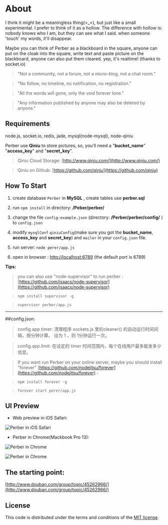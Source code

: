 # About

I think it might be a meaningless thing(>_<), but just like a small experimental. I prefer to think of it as a hollow. The difference with hollow is: nobody knows who I am, but they can see what I said. when someone 'touch' my words, it'll disappear.

Maybe you can think of Perber as a blackboard in the square, anyone can put on the cloak into the square, write text and paste picture on the blackboard, anyone can also put them cleared. yep, it's realtime! (thanks to socket.io)

> "Not a community, not a forum, not a micro-blog, not a chat room."

> "No follow, no timeline, no notification, no registration."

> "All the words will gone, only the void forever lone."

> "Any information published by anyone may also be deleted by anyone."

## Requirements

node.js, socket.io, redis, jade, mysql(node-mysql), node-qiniu

Perber use **Qiniu** to store pictures, so, you'll need a "**bucket_name**" "**access_key**" and "**secret_key**".

> Qiniu Cloud Storage: [http://www.qiniu.com/](http://www.qiniu.com/) 

> Qiniu on Github: [https://github.com/qiniu](https://github.com/qiniu)

## How To Start

1. create database `Perber` in **MySQL** , create tables use **perber.sql**

2. run `npm install` in directory: **/Peber/perber/**

3. change the file `config-example.json` (directory: **/Perber/perber/config/** ) to `config.json`

4. modify `mysqlConf` `qiniuConfig`(make sure you got the **bucket_name**, **access_key** and **secret_key**) and `mailer` in your `config.json` file.

5. run server: `node perer/app.js`

6. open in browser : [http://localhost:6789](http://localhost:6789) (the default port is 6789)


**Tips:**

> you can also use "node-supervisor" to run perber : [https://github.com/isaacs/node-supervisor](https://github.com/isaacs/node-supervisor)

> `npm install supervisor -g`

> `supervisor perber/app.js`

---

##config.json:

> config.app.timer:
> 清理程序 sockets.js 里的cleaner() 的自动运行时间间隔，按分钟计算。
> 设为 1 ，则 1分钟运行一次。

> config.app.limit:
> 在设定的 timer 时间范围内，每个在线用户最多能发多少信息。



>If you want run Perber on your online server, maybe you should install "forever" [https://github.com/nodejitsu/forever](https://github.com/nodejitsu/forever) :

> `npm install forever -g` 
 
> `forever start perer/app.js` 



## UI Preview

* Web preview in iOS Safari:

![Perber in iOS Safari](http://ww2.sinaimg.cn/large/61b8bbf4tw1eg3q0lcsc5j20cn0m8dhz.jpg)

* Perber in Chrome(Mackbook Pro 13):

![Perber in Chrome](http://ww1.sinaimg.cn/large/61b8bbf4tw1eg3okf24rij21340vk0yl.jpg)

![Perber in Chrome](http://ww1.sinaimg.cn/large/61b8bbf4tw1eg3olvkq95j20on0q60vm.jpg)


## The starting point:
[http://www.douban.com/group/topic/45262966/](http://www.douban.com/group/topic/45262966/)

## License

This code is distributed under the terms and conditions of the [MIT license](LICENSE).


